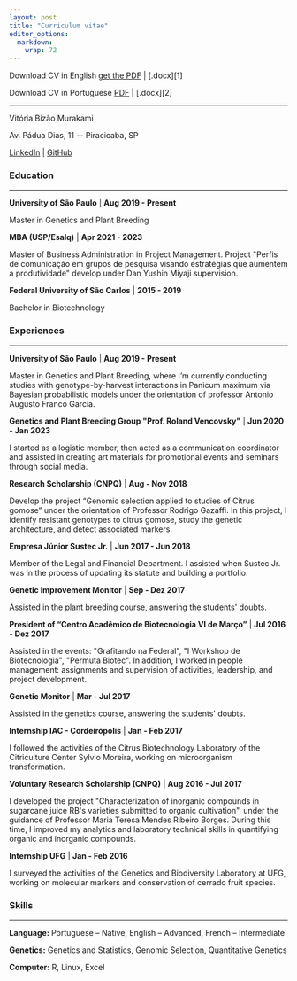 ```yaml
---
layout: post
title: "Curriculum vitae"
editor_options: 
  markdown: 
    wrap: 72
---
```


Download CV in English [get the PDF](/assets/files/CV_Vitoria.pdf) \| [.docx][1]

Download CV in Portuguese [PDF](/_data/CV_Vitoria.pdf) \| [.docx][2]

------------------------------------------------------------------------

Vitória Bizão Murakami

Av. Pádua Dias, 11 -- Piracicaba, SP

[LinkedIn](https://www.linkedin.com/in/vitoriabizao/) \|
[GitHub](https://github.com/VitoriaBizao)

### Education
------------------------------------------------------------------------

**University of São Paulo** \| **Aug 2019 - Present**

Master in Genetics and Plant Breeding

**MBA (USP/Esalq)** \| **Apr 2021 - 2023**

Master of Business Administration in Project Management. 
Project "Perfis de comunicação em grupos de pesquisa visando estratégias que aumentem a
produtividade" develop under Dan Yushin Miyaji supervision.

**Federal University of São Carlos** \| **2015 - 2019**

Bachelor in Biotechnology


### Experiences
------------------------------------------------------------------------
**University of São Paulo** \| **Aug 2019 - Present**

Master in Genetics and Plant Breeding, where I’m currently conducting studies with genotype-by-harvest interactions in Panicum maximum via Bayesian probabilistic models under the orientation of professor Antonio Augusto Franco Garcia.


**Genetics and Plant Breeding Group "Prof. Roland Vencovsky"** \| **Jun 2020 - Jan 2023**

I started as a logistic member, then acted as a communication coordinator and assisted in creating art materials for promotional events and seminars through social media.

**Research Scholarship (CNPQ)** \| **Aug - Nov 2018**

Develop the project “Genomic selection applied to studies of Citrus gomose” under the orientation of Professor Rodrigo Gazaffi. In this project, I identify resistant genotypes to citrus gomose, study the genetic architecture, and detect associated markers.

**Empresa Júnior Sustec Jr.** \| **Jun 2017 - Jun 2018**

Member of the Legal and Financial Department. I assisted when Sustec Jr. was in the process of updating its statute and building a portfolio.

**Genetic Improvement Monitor**	\| **Sep - Dez 2017**

Assisted in the plant breeding course, answering the students' doubts.

**President of “Centro Acadêmico de Biotecnologia VI de Março”** \| **Jul 2016 - Dez 2017**

Assisted in the events: "Grafitando na Federal", "I Workshop de Biotecnologia", "Permuta Biotec". In addition, I worked in people management: assignments and supervision of activities, leadership, and project development.

**Genetic Monitor** \| **Mar - Jul 2017**

Assisted in the genetics course, answering the students' doubts.

**Internship IAC - Cordeirópolis** \| **Jan - Feb 2017**

I followed the activities of the Citrus Biotechnology Laboratory of the Citriculture Center Sylvio Moreira, working on microorganism transformation.

**Voluntary Research Scholarship (CNPQ)** \| **Aug 2016 - Jul 2017**

I developed the project "Characterization of inorganic compounds in sugarcane juice RB's varieties submitted to organic cultivation", under the guidance of Professor Maria Teresa Mendes Ribeiro Borges. During this time, I improved my analytics and laboratory technical skills in quantifying organic and inorganic compounds.

**Internship UFG** \| **Jan - Feb 2016**

I surveyed the activities of the Genetics and Biodiversity Laboratory at UFG, working on molecular markers and conservation of cerrado fruit species.


### Skills
------------------------------------------------------------------------

**Language:** Portuguese – Native, English – Advanced, French – Intermediate

**Genetics:** Genetics and Statistics, Genomic Selection, Quantitative Genetics

**Computer:** R, Linux, Excel

